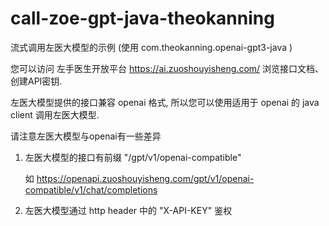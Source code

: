 # call-zoe-gpt-java-theokanning

流式调用左医大模型的示例 (使用 com.theokanning.openai-gpt3-java )

您可以访问 左手医生开放平台 https://ai.zuoshouyisheng.com/ 浏览接口文档、创建API密钥.


左医大模型提供的接口兼容 openai 格式, 所以您可以使用适用于 openai 的 java client 调用左医大模型.


请注意左医大模型与openai有一些差异

1. 左医大模型的接口有前缀 "/gpt/v1/openai-compatible"

   如 https://openapi.zuoshouyisheng.com/gpt/v1/openai-compatible/v1/chat/completions

2. 左医大模型通过 http header 中的 "X-API-KEY" 鉴权
